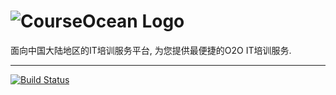 ![CourseOcean Logo](http://www.courseocean.com/img/logo.png)
===================


面向中国大陆地区的IT培训服务平台, 为您提供最便捷的O2O IT培训服务.

----------

[![Build Status](https://magnum.travis-ci.com/zjhzxhz/CourseOcean.svg?token=ngQSu6kYWuG5K9shK4PF)](https://magnum.travis-ci.com/zjhzxhz/CourseOcean)
